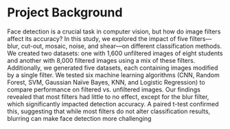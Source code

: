 # Project Background

Face detection is a crucial task in computer vision, but how do image filters affect its accuracy? In this study, we explored the impact of five filters—blur, cut-out, mosaic, noise, and shear—on different classification methods. We created two datasets: one with 1,600 unfiltered images of eight students and another with 8,000 filtered images using a mix of these filters. Additionally, we generated five datasets, each containing images modified by a single filter.
We tested six machine learning algorithms (CNN, Random Forest, SVM, Gaussian Naïve Bayes, KNN, and Logistic Regression) to compare performance on filtered vs. unfiltered images. Our findings revealed that most filters had little to no effect, except for the blur filter, which significantly impacted detection accuracy. A paired t-test confirmed this, suggesting that while most filters do not alter classification results, blurring can make face detection more challenging
